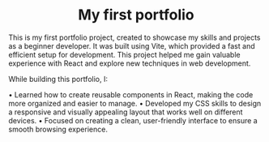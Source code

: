 <h1 align=center> My first portfolio </h1>

  This is my first portfolio project, created to showcase my skills and projects as a beginner developer. It was built using Vite, which provided a fast and efficient setup for development. This project helped me gain valuable experience with React and explore new techniques in web development.

While building this portfolio, I:

• Learned how to create reusable components in React, making the code more organized and easier to manage.
• Developed my CSS skills to design a responsive and visually appealing layout that works well on different devices.
• Focused on creating a clean, user-friendly interface to ensure a smooth browsing experience.
